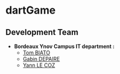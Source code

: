 # dartGame

## Development Team

- **Bordeaux Ynov Campus IT department :**
  - [Tom BIATO](https://github.com/tombiato)
  - [Gabin DEPAIRE](https://github.com/wewlr17)
  - [Yann LE COZ](https://github.com/ianlcz)

